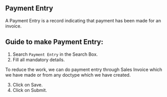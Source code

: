 ## Payment Entry

A Payment Entry is a record indicating that payment has been made for an invoice.

## Guide to make Payment Entry:

1. Search ```Payment Entry``` in the Search Box.
2. Fill all mandatory details.

To reduce the work, we can do payment entry through Sales Invoice which we have made or from any doctype which we have created.

3. Click on Save.
4. Click on Submit.
